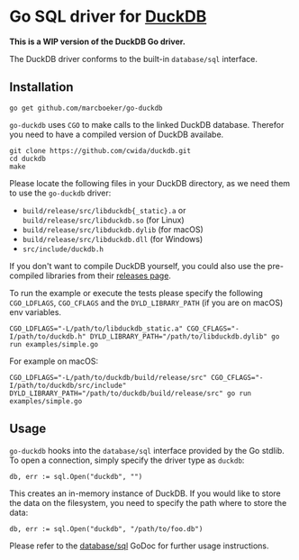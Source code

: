 # Go SQL driver for [DuckDB](https://github.com/cwida/duckdb)

**This is a WIP version of the DuckDB Go driver.**

The DuckDB driver conforms to the built-in `database/sql` interface.

## Installation

```
go get github.com/marcboeker/go-duckdb
```

`go-duckdb` uses `CGO` to make calls to the linked DuckDB database. Therefor you need to have a compiled version of DuckDB availabe.

```
git clone https://github.com/cwida/duckdb.git
cd duckdb
make
```

Please locate the following files in your DuckDB directory, as we need them to use the `go-duckdb` driver:

- `build/release/src/libduckdb{_static}.a` or `build/release/src/libduckdb.so` (for Linux)
- `build/release/src/libduckdb.dylib` (for macOS)
- `build/release/src/libduckdb.dll` (for Windows)
- `src/include/duckdb.h`

If you don't want to compile DuckDB yourself, you could also use the pre-compiled libraries from their [releases page](https://github.com/cwida/duckdb/releases).

To run the example or execute the tests please specify the following `CGO_LDFLAGS`, `CGO_CFLAGS` and the `DYLD_LIBRARY_PATH` (if you are on macOS) env variables.

```
CGO_LDFLAGS="-L/path/to/libduckdb_static.a" CGO_CFLAGS="-I/path/to/duckdb.h" DYLD_LIBRARY_PATH="/path/to/libduckdb.dylib" go run examples/simple.go
```

For example on macOS:

```
CGO_LDFLAGS="-L/path/to/duckdb/build/release/src" CGO_CFLAGS="-I/path/to/duckdb/src/include" DYLD_LIBRARY_PATH="/path/to/duckdb/build/release/src" go run examples/simple.go
```

## Usage

`go-duckdb` hooks into the `database/sql` interface provided by the Go stdlib. To open a connection, simply specify the driver type as `duckdb`:

```
db, err := sql.Open("duckdb", "")
```

This creates an in-memory instance of DuckDB. If you would like to store the data on the filesystem, you need to specify the path where to store the data:

```
db, err := sql.Open("duckdb", "/path/to/foo.db")
```

Please refer to the [database/sql](https://godoc.org/database/sql) GoDoc for further usage instructions.
